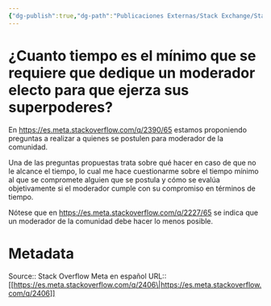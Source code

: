 ```yaml
---
{"dg-publish":true,"dg-path":"Publicaciones Externas/Stack Exchange/Stack Overflow en español/Stack Overflow en español Meta/es.meta.stackoverflow.com-2406.md","permalink":"/publicaciones-externas/stack-exchange/stack-overflow-en-espanol/stack-overflow-en-espanol-meta/es-meta-stackoverflow-com-2406/","title":"¿Cuanto tiempo es el mínimo que se requiere que dedique un moderador electo para que ejerza sus superpoderes?","hide":true,"noteIcon":"default","created":"2024-04-03T12:49:10.373-06:00","updated":"2024-04-05T16:44:01.773-06:00"}
---
```


# ¿Cuanto tiempo es el mínimo que se requiere que dedique un moderador electo para que ejerza sus superpoderes?

En https://es.meta.stackoverflow.com/q/2390/65 estamos proponiendo preguntas a realizar a quienes se postulen para moderador de la comunidad.

Una de las preguntas propuestas trata sobre qué hacer en caso de que no le alcance el tiempo, lo cual me hace cuestionarme sobre el tiempo mínimo al que se compromete alguien que se postula y cómo se evalúa objetivamente si el moderador cumple con su compromiso en términos de tiempo.

Nótese que en https://es.meta.stackoverflow.com/q/2227/65 se indica que un moderador de la comunidad debe hacer lo menos posible.

# Metadata
Source:: Stack Overflow Meta en español
URL:: [[https://es.meta.stackoverflow.com/q/2406\|https://es.meta.stackoverflow.com/q/2406]]

